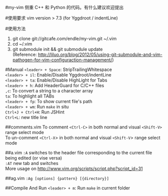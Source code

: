 #my-vim
侧重 C++ 和 Python 的代码。有什么建议欢迎提出

#使用要求
vim version > 7.3 (for  Yggdroot / indentLine)

#使用方法
1. git clone git://gitcafe.com/endle/my-vim.git ~/.vim 
2. cd ~/.vim  
3. git submodule init && git submodule update  
(Reference: <http://liluo.org/blog/2012/05/using-git-submodule-and-vim-pathogen-for-vim-configuraction-management/>)

#Manual
`<leader> + Space`: StripTrailingWhitespace  
`<leader> + il`: Enable/Disable Yggdroot/indentLine  
`<leader> + ta`: Enable/Disable HighLight for Tabs  
`<leader> + h`: Add HeaderGuard for C/C++ files  
`,c`: To convert a string to a character array  
`ta`: To highlight all TABs  
`<leader> + fp`: To show current file's path  
`<leader> + wm`: Run `make` in situ  
`Ctrl+J + Ctrl+H`: Run JSHint  
`Ctrl+L`: new title line  

##comments.vim
To comment  `<Ctrl-C>` in both normal and visual `<Shift-V>` range select mode  
To un-comment `<Ctrl-X`> in both normal and visual `<Shift-V`> range select mode  

##a.vim
`:A` switches to the header file corresponding to the current file being edited (or vise versa)  
`:AT` new tab and switches  
More usage on <http://www.vim.org/scripts/script.php?script_id=31>  

##ag.vim
`:Ag [options] {pattern} [{directory}]`

##Compile And Run
`<leader> + m`: Run `make` in current folder  

